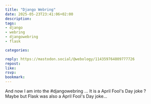 ```yaml
---
title: "Django Webring"
date: 2025-05-23T23:41:06+02:00
description:
tags:
- django
- webring
- djangowebring
- flask

categories:

reply: https://mastodon.social/@webology/114359764809777726
repost:
like:
rsvp:
bookmark:
---
```


And now I am into the #djangowebring ... It is a April Fool's Day joke ? Maybe but Flask was also a April Fool's Day joke...
